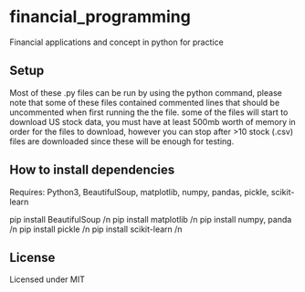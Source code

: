 # financial_programming
Financial applications and concept in python for practice

## Setup

Most of these .py files can be run by using the python command, please note that some of these files contained commented lines that should be uncommented when first running the the file.
some of the files will start to download US stock data, you must have at least 500mb worth of memory in order for the files to download,
however you can stop after >10 stock (.csv) files are downloaded since these will be enough for testing.

## How to install dependencies

Requires: Python3, BeautifulSoup, matplotlib, numpy, pandas, pickle, scikit-learn

pip install BeautifulSoup /n
pip install matplotlib /n
pip install numpy, panda /n
pip install pickle /n
pip install scikit-learn /n

## License
Licensed under MIT
